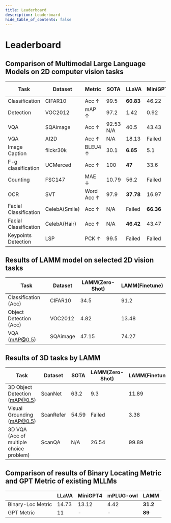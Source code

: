 ```yaml
---
title: Leaderboard
description: Leaderboard
hide_table_of_contents: false
---
```


# Leaderboard

## Comparison of Multimodal Large Language Models on 2D computer vision tasks

| Task                  | Dataset       | Metric    | SOTA | LLaVA | MiniGPT4 | mPLUG-owl | LAMM  |
| --------------------- | ------------- | --------- | ---- | ----- | -------- | --------- | ----- |
| Classification        | CIFAR10       | Acc ↑     | 99.5 | **60.83** | 46.22    | 42.5      | 34.5  |
| Detection             | VOC2012       | mAP ↑     | 97.2 | 1.42  | 0.92     | 0.158     | **4.82**  |
| VQA                   | SQAimage      | Acc ↑     | 92.53  N/A | 40.5 | 43.43 | 36.39 | **47.15** |
| VQA                   | AI2D          | Acc ↑     | N/A  | 18.13 | Failed   | 19.31     | **19.5**  |
| Image Caption         | flickr30k     | BLEU4 ↑   | 30.1 | **6.65**  | 5.1      | 2.74      | 0.70  |
| F-g classification    | UCMerced      | Acc ↑     | 100  | **47**    | 33.6     | 32.5      | 13    |
| Counting              | FSC147        | MAE ↓     | 10.79 | 56.2  | Failed   | 60.67     | **53.97** |
| OCR                   | SVT           | Word Acc ↑ | 97.9 | **37.78** | 16.97    | 30.39     | 4.2   |
| Facial Classification | CelebA(Smile) | Acc ↑     | N/A  | Failed | **66.36**    | Failed    | 51.3  |
| Facial Classification | CelebA(Hair)  | Acc ↑     | N/A  | **46.42** | 43.47    | 40.93     | 30.48 |
| Keypoints Detection   | LSP           | PCK ↑     | 99.5 | Failed | Failed   | Failed    | Failed|


## Results of LAMM model on selected 2D vision tasks

| Task                | Dataset   | LAMM(Zero-Shot) | LAMM(Finetune) |
| ------------------- | --------- | -------------- | -------------- |
| Classification (Acc)| CIFAR10   | 34.5           | 91.2           |
| Object Detection (Acc)| VOC2012  | 4.82           | 13.48          |
| VQA (mAP@0.5)       | SQAimage  | 47.15          | 74.27          |


## Results of 3D tasks by LAMM

| Task                                | Dataset      | SOTA   | LAMM(Zero-Shot) | LAMM(Finetune) |
| ----------------------------------- | ------------ | ------ | -------------- | -------------- |
| 3D Object Detection (mAP@0.5)       | ScanNet      | 63.2   | 9.3            | 11.89          |
| Visual Grounding (mAP@0.5)          | ScanRefer    | 54.59  | Failed         | 3.38           |
| 3D VQA (Acc of multiple choice problem)| ScanQA     | N/A    | 26.54          | 99.89          |


## Comparison of results of Binary Locating Metric and GPT Metric of existing MLLMs

|                           | LLaVA | MiniGPT4 | mPLUG-owl | LAMM |
| ------------------------- | ----- | -------- | --------- | ---- |
| Binary-Loc Metric         | 14.73 | 13.12    | 4.42      | **31.2** |
| GPT Metric                | 11    | -        | -         | **89**   |

